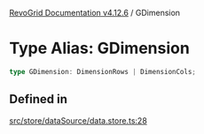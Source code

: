 [RevoGrid Documentation v4.12.6](README.md) / GDimension

# Type Alias: GDimension

```ts
type GDimension: DimensionRows | DimensionCols;
```

## Defined in

[src/store/dataSource/data.store.ts:28](https://github.com/revolist/revogrid/blob/293c9e1b6198b802a0690dc2e0b9faebd722e77f/src/store/dataSource/data.store.ts#L28)
